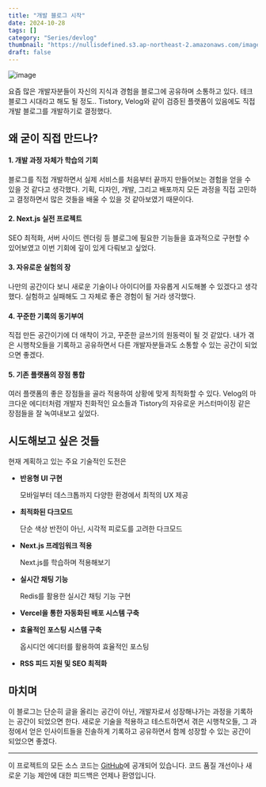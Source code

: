 ```yaml
---
title: "개발 블로그 시작"
date: 2024-10-28
tags: []
category: "Series/devlog"
thumbnail: "https://nullisdefined.s3.ap-northeast-2.amazonaws.com/images/a0d806a45279a373e8207eac9954b562.png"
draft: false
---
```


![image](https://nullisdefined.s3.ap-northeast-2.amazonaws.com/images/a0d806a45279a373e8207eac9954b562.png)

요즘 많은 개발자분들이 자신의 지식과 경험을 블로그에 공유하며 소통하고 있다. 테크 블로그 시대라고 해도 될 정도.. Tistory, Velog와 같이 검증된 플랫폼이 있음에도 직접 개발 블로그를 개발하기로 결정했다.

## 왜 굳이 직접 만드나?

#### 1. 개발 과정 자체가 학습의 기회
블로그를 직접 개발하면서 실제 서비스를 처음부터 끝까지 만들어보는 경험을 얻을 수 있을 것 같다고 생각했다. 기획, 디자인, 개발, 그리고 배포까지 모든 과정을 직접 고민하고 결정하면서 많은 것들을 배울 수 있을 것 같아보였기 때문이다.

#### 2. Next.js 실전 프로젝트
SEO 최적화, 서버 사이드 렌더링 등 블로그에 필요한 기능들을 효과적으로 구현할 수 있어보였고 이번 기회에 깊이 있게 다뤄보고 싶었다.

#### 3. 자유로운 실험의 장
나만의 공간이다 보니 새로운 기술이나 아이디어를 자유롭게 시도해볼 수 있겠다고 생각했다. 실험하고 실패해도 그 자체로 좋은 경험이 될 거라 생각했다.

#### 4. 꾸준한 기록의 동기부여
직접 만든 공간이기에 더 애착이 가고, 꾸준한 글쓰기의 원동력이 될 것 같았다. 내가 겪은 시행착오들을 기록하고 공유하면서 다른 개발자분들과도 소통할 수 있는 공간이 되었으면 좋겠다.

#### 5. 기존 플랫폼의 장점 통합
여러 플랫폼의 좋은 장점들을 골라 적용하여 상황에 맞게 최적화할 수 있다. Velog의 마크다운 에디터처럼 개발자 친화적인 요소들과 Tistory의 자유로운 커스터마이징 같은 장점들을 잘 녹여내보고 싶었다.

## 시도해보고 싶은 것들
현재 계획하고 있는 주요 기술적인 도전은
- **반응형 UI 구현**

    모바일부터 데스크톱까지 다양한 환경에서 최적의 UX 제공
- **최적화된 다크모드**

    단순 색상 반전이 아닌, 시각적 피로도를 고려한 다크모드
- **Next.js 프레임워크 적용**  

    Next.js를 학습하며 적용해보기
- **실시간 채팅 기능**

    Redis를 활용한 실시간 채팅 기능 구현
- **Vercel을 통한 자동화된 배포 시스템 구축**
- **효율적인 포스팅 시스템 구축**

    옵시디언 에디터를 활용하여 효율적인 포스팅
- **RSS 피드 지원 및 SEO 최적화**

## 마치며
이 블로그는 단순히 글을 올리는 공간이 아닌, 개발자로서 성장해나가는 과정을 기록하는 공간이 되었으면 한다. 새로운 기술을 적용하고 테스트하면서 겪은 시행착오들, 그 과정에서 얻은 인사이트들을 진솔하게 기록하고 공유하면서 함께 성장할 수 있는 공간이 되었으면 좋겠다.

---
이 프로젝트의 모든 소스 코드는 [GitHub](https://github.com/nullisdefined/next-devlog)에 공개되어 있습니다. 코드 품질 개선이나 새로운 기능 제안에 대한 피드백은 언제나 환영입니다.